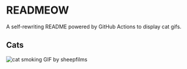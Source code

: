 # READMEOW

A self-rewriting README powered by GitHub Actions to display cat gifs.

## Cats

![cat smoking GIF by sheepfilms](https://media0.giphy.com/media/l0ExdMHUDKteztyfe/200.gif?cid=9acd02davhj1mgrwu6omfb6khv1nlc6oqnziarv4pzmbwz3o&ep=v1_gifs_search&rid=200.gif&ct=g)
